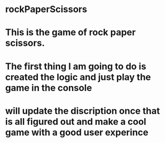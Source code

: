 # rockPaperScissors
# This is the game of rock paper scissors.
# The first thing I am going to do is created the logic and just play the game in the console 
# will update the discription once that is all figured out and make a cool game with a good user experince 
